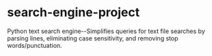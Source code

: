 # search-engine-project
Python text search engine--Simplifies queries for text file searches by parsing lines, eliminating case sensitivity, and removing stop words/punctuation.
